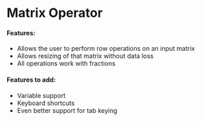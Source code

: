 # Matrix Operator

#### Features:

* Allows the user to perform row operations on an input matrix
* Allows resizing of that matrix without data loss
* All operations work with fractions

#### Features to add:

* Variable support
* Keyboard shortcuts
* Even better support for tab keying